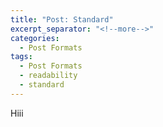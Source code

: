 ```yaml
---
title: "Post: Standard"
excerpt_separator: "<!--more-->"
categories:
  - Post Formats
tags:
  - Post Formats
  - readability
  - standard
---
```


Hiii
